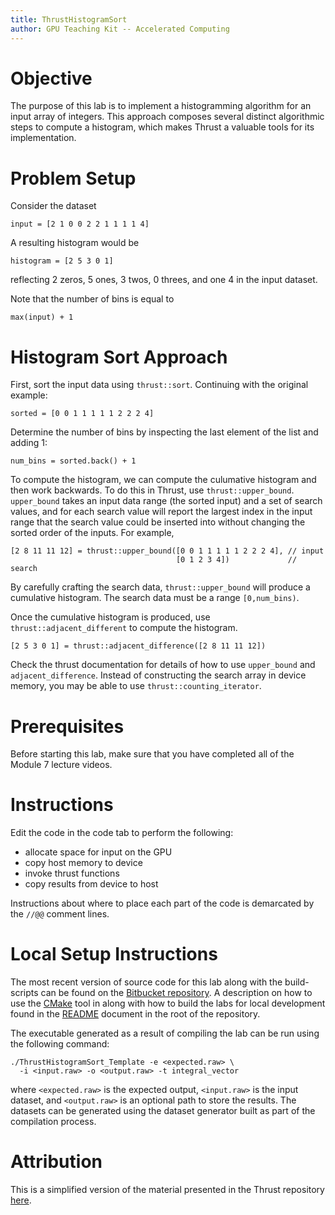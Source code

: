 ```yaml
---
title: ThrustHistogramSort
author: GPU Teaching Kit -- Accelerated Computing
---
```


# Objective

The purpose of this lab is to implement a histogramming algorithm for an input array of
integers. This approach composes several distinct algorithmic steps to compute a histogram,
which makes Thrust a valuable tools for its implementation.

# Problem Setup

Consider the dataset 

    input = [2 1 0 0 2 2 1 1 1 1 4]

A resulting histogram would be

    histogram = [2 5 3 0 1]

reflecting 2 zeros, 5 ones, 3 twos, 0 threes, and one 4 in the input dataset.

Note that the number of bins is equal to

    max(input) + 1

# Histogram Sort Approach

First, sort the input data using `thrust::sort`. Continuing with the original example:

    sorted = [0 0 1 1 1 1 1 2 2 2 4]

Determine the number of bins by inspecting the last element of the list and adding 1:

    num_bins = sorted.back() + 1

To compute the histogram, we can compute the culumative histogram and then work backwards.
To do this in Thrust, use `thrust::upper_bound`. `upper_bound` takes an input data range
(the sorted input) and a set of search values, and for each search value will report the 
largest index in the input range that the search value could be inserted into without
changing the sorted order of the inputs. For example,

    [2 8 11 11 12] = thrust::upper_bound([0 0 1 1 1 1 1 2 2 2 4], // input
                                         [0 1 2 3 4])             // search

By carefully crafting the search data, `thrust::upper_bound` will produce a cumulative
histogram. The search data must be a range `[0,num_bins)`.

Once the cumulative histogram is produced, use `thrust::adjacent_different` to compute
the histogram.

    [2 5 3 0 1] = thrust::adjacent_difference([2 8 11 11 12])

Check the thrust documentation for details of how to use `upper_bound` and `adjacent_difference`. Instead of constructing the search array in device memory, you may be able to use
`thrust::counting_iterator`.

# Prerequisites

Before starting this lab, make sure that you have completed all of the Module 7 lecture videos.

# Instructions

Edit the code in the code tab to perform the following:

- allocate space for input on the GPU
- copy host memory to device
- invoke thrust functions
- copy results from device to host

Instructions about where to place each part of the code is
demarcated by the `//@@` comment lines.

# Local Setup Instructions

The most recent version of source code for this lab along with the build-scripts can be found on the [Bitbucket repository](LINKTOLAB). A description on how to use the [CMake](https://cmake.org/) tool in along with how to build the labs for local development found in the [README](LINKTOREADME) document in the root of the repository.

The executable generated as a result of compiling the lab can be run using the following command:

~~~
./ThrustHistogramSort_Template -e <expected.raw> \
  -i <input.raw> -o <output.raw> -t integral_vector
~~~

where `<expected.raw>` is the expected output, `<input.raw>` is the input dataset, and `<output.raw>` is an optional path to store the results. The datasets can be generated using the dataset generator built as part of the compilation process.

# Attribution

This is a simplified version of the material presented in the Thrust repository [here](https://github.com/thrust/thrust/blob/master/examples/histogram.cu).
